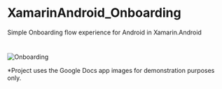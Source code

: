 # XamarinAndroid_Onboarding

Simple Onboarding flow experience for Android in Xamarin.Android

#
![Onboarding](https://dl.dropboxusercontent.com/u/3085879/Works/gihub/xamarin/onboarding.gif)

*Project uses the Google Docs app images for demonstration purposes only.
